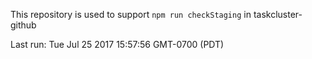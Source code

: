 This repository is used to support `npm run checkStaging` in taskcluster-github

Last run: Tue Jul 25 2017 15:57:56 GMT-0700 (PDT)